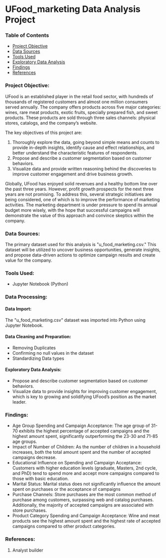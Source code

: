 # UFood_marketing Data Analysis Project

### Table of Contents

- [Project Objective](#project-objective)
- [Data Sources](#data-sources)
- [Tools Used](#tools-used)
- [Exploratory Data Analysis](#exploratory-data-analysis)
- [Findings](#findings)
- [References](#references)

### Project Objective: 

UFood is an established player in the retail food sector, with hundreds of thousands of registered customers and almost one million consumers served annually. The company offers products across five major categories: wines, rare meat products, exotic fruits, specially prepared fish, and sweet products. These products are sold through three sales channels: physical stores, catalogs, and the company’s website.

The key objectives of this project are:

1. Thoroughly explore the data, going beyond simple means and counts to provide in-depth insights, identify cause and effect relationships, and better understand the characteristic features of respondents.
2. Propose and describe a customer segmentation based on customer behaviors.
3. Visualize data and provide written reasoning behind the discoveries to improve customer engagement and drive business growth.

Globally, UFood has enjoyed solid revenues and a healthy bottom line over the past three years. However, profit growth prospects for the next three years are not promising. To address this, several strategic initiatives are being considered, one of which is to improve the performance of marketing activities. The marketing department is under pressure to spend its annual budget more wisely, with the hope that successful campaigns will demonstrate the value of this approach and convince skeptics within the company.

### Data Sources:

The primary dataset used for this analysis is "u_food_marketing.csv." This dataset will be utilized to uncover business opportunities, generate insights, and propose data-driven actions to optimize campaign results and create value for the company.

### Tools Used:

- Jupyter Notebook (Python) 

### Data Processing:

#### Data Import:

The "u_food_marketing.csv" dataset was imported into Python using Jupyter Notebook.

#### Data Cleaning and Preparation: 

- Removing Duplicates
- Confirming no null values in the dataset
- Standardizing Data types

#### Exploratory Data Analysis: 

- Propose and describe customer segmentation based on customer behaviors.
- Visualize data to provide insights for improving customer engagement, which is key to growing and solidifying UFood’s position as the market leader.
 
### Findings:

- Age Group Spending and Campaign Acceptance: The age group of 31-70 exhibits the highest percentage of accepted campaigns and the highest amount spent, significantly outperforming the 23-30 and 71-85 age groups.
- Impact of Number of Children: As the number of children in a household increases, both the total amount spent and the number of accepted campaigns decrease.
- Educational Influence on Spending and Campaign Acceptance: Customers with higher education levels (graduate, Masters, 2nd cycle, and PhD) tend to spend more and accept more campaigns compared to those with basic education. 
- Marital Status: Marital status does not significantly influence the amount spent on purchases or the acceptance of campaigns
- Purchase Channels: Store purchases are the most common method of purchase among customers, surpassing web and catalog purchases. Additionally, the majority of accepted campaigns are associated with store purchases.
- Product Category Spending and Campaign Acceptance: Wine and meat products see the highest amount spent and the highest rate of accepted campaigns compared to other product categories.
  
### References:

1.  Analyst builder
